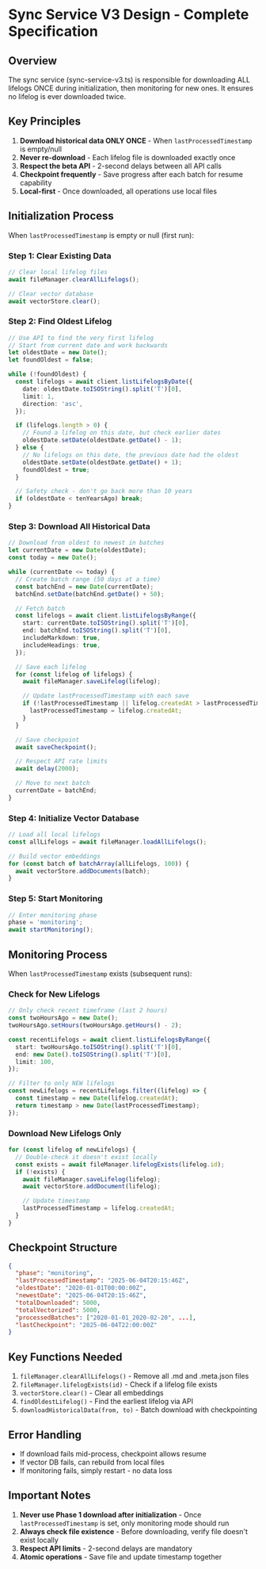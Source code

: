# Sync Service V3 Design - Complete Specification

## Overview

The sync service (sync-service-v3.ts) is responsible for downloading ALL lifelogs ONCE during initialization, then monitoring for new ones. It ensures no lifelog is ever downloaded twice.

## Key Principles

1. **Download historical data ONLY ONCE** - When `lastProcessedTimestamp` is empty/null
2. **Never re-download** - Each lifelog file is downloaded exactly once
3. **Respect the beta API** - 2-second delays between all API calls
4. **Checkpoint frequently** - Save progress after each batch for resume capability
5. **Local-first** - Once downloaded, all operations use local files

## Initialization Process

When `lastProcessedTimestamp` is empty or null (first run):

### Step 1: Clear Existing Data

```typescript
// Clear local lifelog files
await fileManager.clearAllLifelogs();

// Clear vector database
await vectorStore.clear();
```

### Step 2: Find Oldest Lifelog

```typescript
// Use API to find the very first lifelog
// Start from current date and work backwards
let oldestDate = new Date();
let foundOldest = false;

while (!foundOldest) {
  const lifelogs = await client.listLifelogsByDate({
    date: oldestDate.toISOString().split('T')[0],
    limit: 1,
    direction: 'asc',
  });

  if (lifelogs.length > 0) {
    // Found a lifelog on this date, but check earlier dates
    oldestDate.setDate(oldestDate.getDate() - 1);
  } else {
    // No lifelogs on this date, the previous date had the oldest
    oldestDate.setDate(oldestDate.getDate() + 1);
    foundOldest = true;
  }

  // Safety check - don't go back more than 10 years
  if (oldestDate < tenYearsAgo) break;
}
```

### Step 3: Download All Historical Data

```typescript
// Download from oldest to newest in batches
let currentDate = new Date(oldestDate);
const today = new Date();

while (currentDate <= today) {
  // Create batch range (50 days at a time)
  const batchEnd = new Date(currentDate);
  batchEnd.setDate(batchEnd.getDate() + 50);

  // Fetch batch
  const lifelogs = await client.listLifelogsByRange({
    start: currentDate.toISOString().split('T')[0],
    end: batchEnd.toISOString().split('T')[0],
    includeMarkdown: true,
    includeHeadings: true,
  });

  // Save each lifelog
  for (const lifelog of lifelogs) {
    await fileManager.saveLifelog(lifelog);

    // Update lastProcessedTimestamp with each save
    if (!lastProcessedTimestamp || lifelog.createdAt > lastProcessedTimestamp) {
      lastProcessedTimestamp = lifelog.createdAt;
    }
  }

  // Save checkpoint
  await saveCheckpoint();

  // Respect API rate limits
  await delay(2000);

  // Move to next batch
  currentDate = batchEnd;
}
```

### Step 4: Initialize Vector Database

```typescript
// Load all local lifelogs
const allLifelogs = await fileManager.loadAllLifelogs();

// Build vector embeddings
for (const batch of batchArray(allLifelogs, 100)) {
  await vectorStore.addDocuments(batch);
}
```

### Step 5: Start Monitoring

```typescript
// Enter monitoring phase
phase = 'monitoring';
await startMonitoring();
```

## Monitoring Process

When `lastProcessedTimestamp` exists (subsequent runs):

### Check for New Lifelogs

```typescript
// Only check recent timeframe (last 2 hours)
const twoHoursAgo = new Date();
twoHoursAgo.setHours(twoHoursAgo.getHours() - 2);

const recentLifelogs = await client.listLifelogsByRange({
  start: twoHoursAgo.toISOString().split('T')[0],
  end: new Date().toISOString().split('T')[0],
  limit: 100,
});

// Filter to only NEW lifelogs
const newLifelogs = recentLifelogs.filter((lifelog) => {
  const timestamp = new Date(lifelog.createdAt);
  return timestamp > new Date(lastProcessedTimestamp);
});
```

### Download New Lifelogs Only

```typescript
for (const lifelog of newLifelogs) {
  // Double-check it doesn't exist locally
  const exists = await fileManager.lifelogExists(lifelog.id);
  if (!exists) {
    await fileManager.saveLifelog(lifelog);
    await vectorStore.addDocument(lifelog);

    // Update timestamp
    lastProcessedTimestamp = lifelog.createdAt;
  }
}
```

## Checkpoint Structure

```json
{
  "phase": "monitoring",
  "lastProcessedTimestamp": "2025-06-04T20:15:46Z",
  "oldestDate": "2020-01-01T00:00:00Z",
  "newestDate": "2025-06-04T20:15:46Z",
  "totalDownloaded": 5000,
  "totalVectorized": 5000,
  "processedBatches": ["2020-01-01_2020-02-20", ...],
  "lastCheckpoint": "2025-06-04T22:00:00Z"
}
```

## Key Functions Needed

1. `fileManager.clearAllLifelogs()` - Remove all .md and .meta.json files
2. `fileManager.lifelogExists(id)` - Check if a lifelog file exists
3. `vectorStore.clear()` - Clear all embeddings
4. `findOldestLifelog()` - Find the earliest lifelog via API
5. `downloadHistoricalData(from, to)` - Batch download with checkpointing

## Error Handling

- If download fails mid-process, checkpoint allows resume
- If vector DB fails, can rebuild from local files
- If monitoring fails, simply restart - no data loss

## Important Notes

1. **Never use Phase 1 download after initialization** - Once `lastProcessedTimestamp` is set, only monitoring mode should run
2. **Always check file existence** - Before downloading, verify file doesn't exist locally
3. **Respect API limits** - 2-second delays are mandatory
4. **Atomic operations** - Save file and update timestamp together
